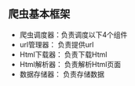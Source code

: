 ## 爬虫基本框架
   - 爬虫调度器：负责调度以下4个组件
   - url管理器： 负责提供url
   - Html下载器： 负责下载Html
   - Html解析器： 负责解析Html页面
   - 数据存储器： 负责存储数据
   